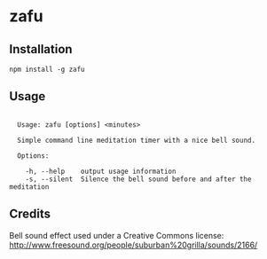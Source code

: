 # zafu

## Installation
`npm install -g zafu`

## Usage
```

  Usage: zafu [options] <minutes>

  Simple command line meditation timer with a nice bell sound.

  Options:

    -h, --help    output usage information
    -s, --silent  Silence the bell sound before and after the meditation

```

## Credits
Bell sound effect used under a Creative Commons license:
http://www.freesound.org/people/suburban%20grilla/sounds/2166/
